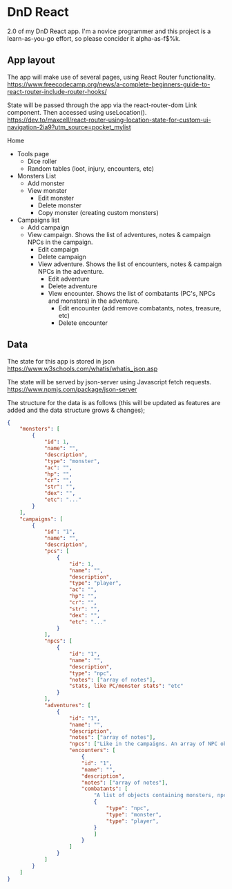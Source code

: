 # DnD React
 2.0 of my DnD React app. 
 I'm a novice programmer and this project is a learn-as-you-go effort, so please concider it alpha-as-f$%k.

## App layout
The app will make use of several pages, using React Router functionality. https://www.freecodecamp.org/news/a-complete-beginners-guide-to-react-router-include-router-hooks/

State will be passed through the app via the react-router-dom Link component. Then accessed using useLocation(). https://dev.to/maxcell/react-router-using-location-state-for-custom-ui-navigation-2ia9?utm_source=pocket_mylist

Home
* Tools page
    * Dice roller
    * Random tables (loot, injury, encounters, etc)
* Monsters List
    * Add monster
    * View monster
        * Edit monster
        * Delete monster
        * Copy monster (creating custom monsters)
* Campaigns list
    * Add campaign
    * View campaign. Shows the list of adventures, notes & campaign NPCs in the campaign.
        * Edit campaign
        * Delete campaign
        * View adventure. Shows the list of encounters, notes & campaign NPCs in the adventure.
            * Edit adventure
            * Delete adventure
            * View encounter. Shows the list of combatants (PC's, NPCs and monsters) in the adventure.
                * Edit encounter (add remove combatants, notes, treasure, etc)
                * Delete encounter
     
 ## Data
 The state for this app is stored in json https://www.w3schools.com/whatis/whatis_json.asp

The state will be served by json-server using Javascript fetch requests. https://www.npmjs.com/package/json-server

The structure for the data is as follows (this will be updated as features are added and the data structure grows & changes);
```json
{
    "monsters": [
        {
            "id": 1,
            "name": "",
            "description",
            "type": "monster",
            "ac": "",
            "hp": "",
            "cr": "",
            "str": "",
            "dex": "",
            "etc": "..."
        }
    ],
    "campaigns": [
        {
            "id": "1",
            "name": "",
            "description",
            "pcs": [
                {
                    "id": 1,
                    "name": "",
                    "description",
                    "type": "player",
                    "ac": "",
                    "hp": "",
                    "cr": "",
                    "str": "",
                    "dex": "",
                    "etc": "..."
                }
            ],
            "npcs": [
                {
                    "id": "1",
                    "name": "",
                    "description",
                    "type": "npc",
                    "notes": ["array of notes"],
                    "stats, like PC/monster stats": "etc"
                }
            ],
            "adventures": [
                {
                    "id": "1",
                    "name": "",
                    "description",
                    "notes": ["array of notes"],
                    "npcs": ["Like in the campaigns. An array of NPC objects", "That can be copied from the campaign state"],
                    "encounters": [
                        {
                        "id": "1",
                        "name": "",
                        "description",
                        "notes": ["array of notes"],
                        "combatants": [
                            "A list of objects containing monsters, npcs & player characters",
                            {
                                "type": "npc",
                                "type": "monster",
                                "type": "player",
                            }
                            ]
                        }
                    ]
                }
            ]
        }
    ]
}
```
